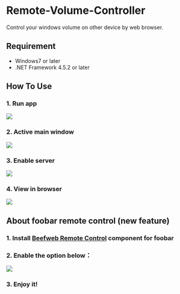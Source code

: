 # Remote-Volume-Controller
Control your windows volume on other device by web browser.

## Requirement
* Windows7 or later
* .NET Framework 4.5.2 or later

## How To Use

### 1. Run app

![](https://github.com/differentrain/Remote-Volume-Controller/raw/master/pics/App.png)

### 2. Active main window

![](https://github.com/differentrain/Remote-Volume-Controller/raw/master/pics/Tray.png)

### 3. Enable server

![](https://github.com/differentrain/Remote-Volume-Controller/raw/master/pics/Enable.png)

### 4. View in browser

![](https://github.com/differentrain/Remote-Volume-Controller/raw/master/pics/ViewInBrowser.png)

## About foobar remote control (new feature)

### 1. Install [Beefweb Remote Control](http://www.foobar2000.org/components/view/foo_beefweb) component for foobar

### 2. Enable the option below：
![](https://github.com/differentrain/Remote-Volume-Controller/raw/master/pics/EnablePort.png)

### 3. Enjoy it!
